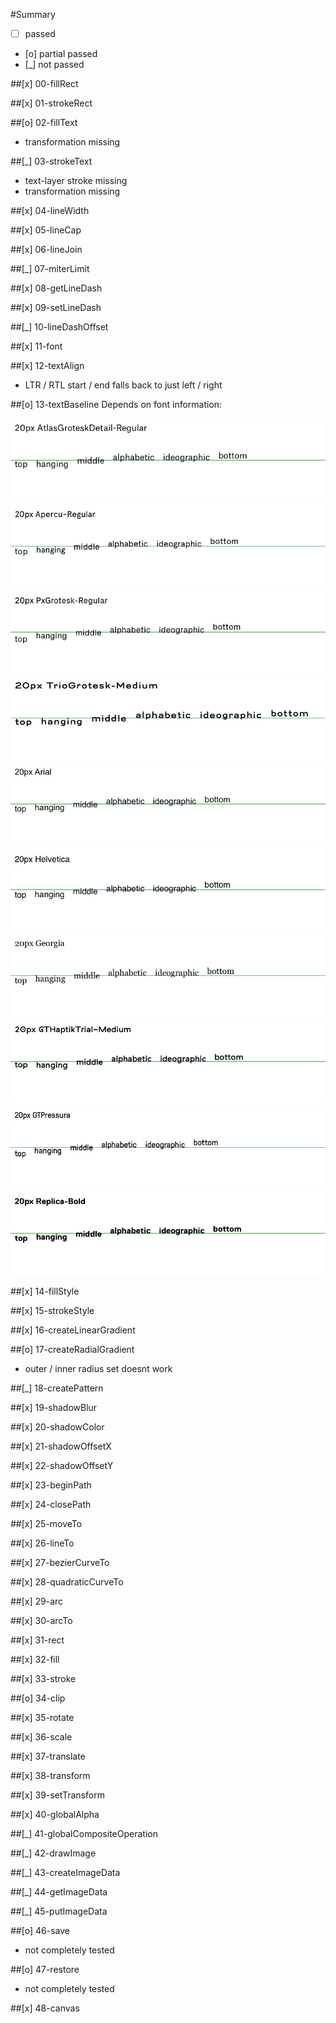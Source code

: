 #Summary

- [ ]  passed
- [o]  partial passed
- [_]  not passed

##[x] 00-fillRect

##[x] 01-strokeRect

##[o] 02-fillText
- transformation missing

##[_] 03-strokeText
- text-layer stroke missing
- transformation missing

##[x] 04-lineWidth

##[x] 05-lineCap

##[x] 06-lineJoin

##[_] 07-miterLimit

##[x] 08-getLineDash

##[x] 09-setLineDash

##[_] 10-lineDashOffset

##[x] 11-font

##[x] 12-textAlign
- LTR / RTL start / end falls back to just left / right

##[o] 13-textBaseline
Depends on font information:

![](./summary-assets/13-textBaseline-sample-00.png)
![](./summary-assets/13-textBaseline-sample-01.png)
![](./summary-assets/13-textBaseline-sample-02.png)
![](./summary-assets/13-textBaseline-sample-03.png)
![](./summary-assets/13-textBaseline-sample-04.png)
![](./summary-assets/13-textBaseline-sample-05.png)
![](./summary-assets/13-textBaseline-sample-06.png)
![](./summary-assets/13-textBaseline-sample-07.png)
![](./summary-assets/13-textBaseline-sample-08.png)
![](./summary-assets/13-textBaseline-sample-09.png)


##[x] 14-fillStyle

##[x] 15-strokeStyle

##[x] 16-createLinearGradient

##[o] 17-createRadialGradient
- outer / inner radius set doesnt work

##[_] 18-createPattern

##[x] 19-shadowBlur

##[x] 20-shadowColor

##[x] 21-shadowOffsetX

##[x] 22-shadowOffsetY

##[x] 23-beginPath

##[x] 24-closePath

##[x] 25-moveTo

##[x] 26-lineTo

##[x] 27-bezierCurveTo

##[x] 28-quadraticCurveTo

##[x] 29-arc

##[x] 30-arcTo

##[x] 31-rect

##[x] 32-fill

##[x] 33-stroke

##[o] 34-clip

##[x] 35-rotate

##[x] 36-scale

##[x] 37-translate

##[x] 38-transform

##[x] 39-setTransform

##[x] 40-globalAlpha

##[_] 41-globalCompositeOperation

##[_] 42-drawImage

##[_] 43-createImageData

##[_] 44-getImageData

##[_] 45-putImageData

##[o] 46-save
- not completely tested

##[o] 47-restore
- not completely tested

##[x] 48-canvas
